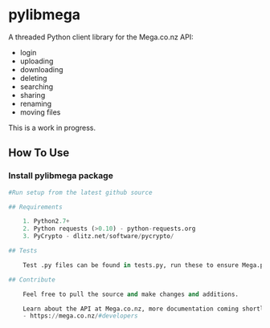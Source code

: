 # pylibmega

A threaded Python client library for the Mega.co.nz API:

 - login
 - uploading
 - downloading
 - deleting
 - searching
 - sharing
 - renaming
 - moving files

This is a work in progress.

## How To Use

### Install pylibmega package
```python
#Run setup from the latest github source

## Requirements

    1. Python2.7+
    2. Python requests (>0.10) - python-requests.org
    3. PyCrypto - dlitz.net/software/pycrypto/

## Tests

    Test .py files can be found in tests.py, run these to ensure Mega.py is working 100%.

## Contribute

    Feel free to pull the source and make changes and additions.

    Learn about the API at Mega.co.nz, more documentation coming shortly.
    - https://mega.co.nz/#developers



